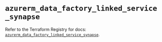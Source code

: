 # `azurerm_data_factory_linked_service_synapse`

Refer to the Terraform Registry for docs: [`azurerm_data_factory_linked_service_synapse`](https://registry.terraform.io/providers/hashicorp/azurerm/4.33.0/docs/resources/data_factory_linked_service_synapse).
